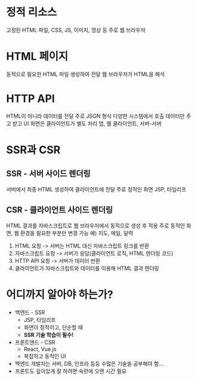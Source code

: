 # 정적 리소스

고정된 HTML 파일, CSS, JS, 이미지, 영상 등
주로 웹 브라우저

# HTML 페이지

동적으로 필요한  HTML 파일 생성하여 전달
웹 브라우저가 HTML을 해석

# HTTP API

HTML이 아니라 데이터를 전달
주로 JSON 형식
다양한 시스템에서 호출
데이터만 주고 받고 UI 화면은 클라이언트가 별도 처리
앱, 웹 클라이언트, 서버-서버

# SSR과 CSR

## SSR - 서버 사이드 렌더링

서버에서 최종 HTML 생성하여 클라이언트에 전달
주로 정적인 화면
JSP, 타임리프
## CSR - 클라이언트 사이드 렌더링

HTML 결과를 자바스크립트로 웹 브라우저에서 동적으로 생성 후 적용
주로 동적인 화면, 웹 환경을 필요한 부분만 변경 가능
예) 지도, 메일, 달력

1. HTML 요청 -> 서버는 HTML 대신 자바스크립트 링크를 반환
2. 자바스크립트 요청 -> 서버가 응답(클라이언트 로직, HTML 렌더링 코드)
3. HTTP API 요청 -> 서버가 데이터 반환
4. 클라이언트가 자바스크립트와 데이터를 이용해 HTML 결과 렌더링

# 어디까지 알아야 하는가?

- 백엔드 - SSR
	- JSP, 타임리프
	- 화면이 정적이고, 단순할 때
	- **SSR 기술 학습이 필수!**
- 프론트엔드 - CSR
	- React, Vue.js
	- 복잡하고 동적인 UI
- 백엔드 개발자는 서버, DB, 인프라 등등 수많은 기술을 공부해야 함...
- 프론트도 깊이있게 잘 하려면 숙련에 오랜 시간 필요

